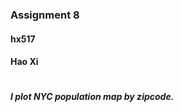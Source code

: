 ### Assignment 8 
#### hx517 
#### Hao Xi
#    
#    
#    
##### I plot NYC population map by zipcode.
